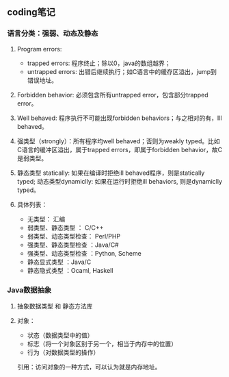 ## coding笔记

### 语言分类：强弱、动态及静态

1. Program errors: 
	* trapped errors: 程序终止；除以0，java的数组越界；
	* untrapped errors: 出错后继续执行；如C语言中的缓存区溢出，jump到错误地址。

2. Forbidden behavior: 必须包含所有untrapped error，包含部分trapped error。

3. Well behaved: 程序执行不可能出现forbidden behaviors；与之相对的有，Ill behaved。

5. 强类型（strongly）：所有程序均well behaved；否则为weakly typed。比如C语言的缓冲区溢出，属于trapped errors，即属于forbidden behavior，故C是弱类型。

6. 静态类型 statically: 如果在编译时拒绝ill behaved程序，则是statically typed;
动态类型dynamiclly: 如果在运行时拒绝ill behaviors, 则是dynamiclly typed。

7. 具体列表：
	* 无类型： 汇编
	* 弱类型、静态类型 ： C/C++
	* 弱类型、动态类型检查： Perl/PHP
	* 强类型、静态类型检查 ：Java/C#
	* 强类型、动态类型检查 ：Python, Scheme
	* 静态显式类型 ：Java/C
	* 静态隐式类型 ：Ocaml, Haskell

	
### Java数据抽象
1. 抽象数据类型 和 静态方法库
2. 对象：
	* 状态（数据类型中的值）
	* 标志（将一个对象区别于另一个，相当于内存中的位置）
	* 行为（对数据类型的操作）
	
	引用：访问对象的一种方式，可以认为就是内存地址。
	
